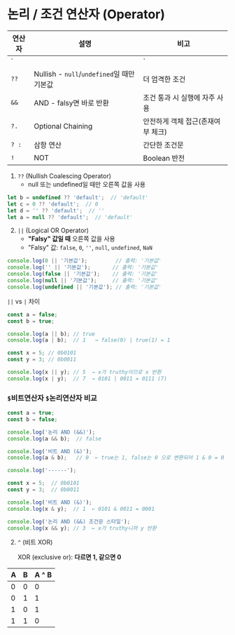 # 논리 / 조건 연산자 (Operator)



| 연산자 | 설명                                       | 비고                              |
| ------ | ------------------------------------------ | --------------------------------- |
| `      |                                            | `                                 |
| `??`   | Nullish - `null`/`undefined`일 때만 기본값 | 더 엄격한 조건                    |
| `&&`   | AND - falsy면 바로 반환                    | 조건 통과 시 실행에 자주 사용     |
| `?.`   | Optional Chaining                          | 안전하게 객체 접근(존재여부 체크) |
| `? :`  | 삼항 연산                                  | 간단한 조건문                     |
| `!`    | NOT                                        | Boolean 반전                      |



1. `??` (Nullish Coalescing Operator)
   - null 또는 undefined일 때만 오른쪽 값을 사용

```typescript
let b = undefined ?? 'default';  // 'default'
let c = 0 ?? 'default';  // 0
let d = '' ?? 'default';  // ''
let a = null ?? 'default';  // 'default'
```



2. `||` (Logical OR Operator)
   - **"Falsy" 값일 때** 오른쪽 값을 사용
   - "Falsy" 값: `false`, `0`, `''`, `null`, `undefined`, `NaN`

```typescript
console.log(0 || '기본값');         // 출력: '기본값'
console.log('' || '기본값');       // 출력: '기본값'
console.log(false || '기본값');    // 출력: '기본값'
console.log(null || '기본값');     // 출력: '기본값'
console.log(undefined || '기본값'); // 출력: '기본값'
```



`||` vs `|` 차이

```typescript
const a = false;
const b = true;

console.log(a || b); // true
console.log(a | b);  // 1   → false(0) | true(1) = 1

const x = 5; // 0b0101
const y = 3; // 0b0011

console.log(x || y); // 5  → x가 truthy이므로 x 반환
console.log(x | y);  // 7  → 0101 | 0011 = 0111 (7)

```





###  `$`비트연산자 `$`논리연산자 비교

```typescript
const a = true;
const b = false;

console.log('논리 AND (&&)');
console.log(a && b);  // false

console.log('비트 AND (&)');
console.log(a & b);   // 0  ← true는 1, false는 0 으로 변환되어 1 & 0 = 0

console.log('------');

const x = 5;  // 0b0101
const y = 3;  // 0b0011

console.log('비트 AND (&)');
console.log(x & y);  // 1  ← 0101 & 0011 = 0001

console.log('논리 AND (&&) 조건문 스타일');
console.log(x && y); // 3  ← x가 truthy니까 y 반환

```



2. `^` (비트 XOR)

   XOR (exclusive or): **다르면 1, 같으면 0**

| A    | B    | A ^ B |
| ---- | ---- | ----- |
| 0    | 0    | 0     |
| 0    | 1    | 1     |
| 1    | 0    | 1     |
| 1    | 1    | 0     |